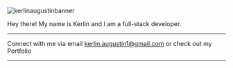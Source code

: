 ![kerlinaugustinbanner](https://user-images.githubusercontent.com/102834611/168454548-719a9e76-c91b-4d62-9271-d963d3a2d062.png)

Hey there! My name is Kerlin and I am a full-stack developer.
<hr>

Connect with me via email kerlin.augustin1@gmail.com or check out my Portfolio
<hr>






<!---
Kerlin-Augustin/Kerlin-Augustin is a ✨ special ✨ repository because its `README.md` (this file) appears on your GitHub profile.
You can click the Preview link to take a look at your changes.
--->
